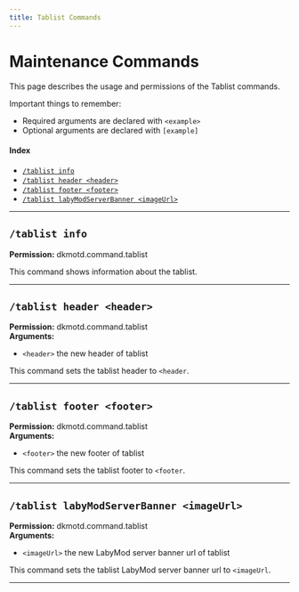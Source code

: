```yaml
---
title: Tablist Commands
---
```


# Maintenance Commands

This page describes the usage and permissions of the Tablist commands.

Important things to remember:

* Required arguments are declared with ```<example>```
* Optional arguments are declared with ```[example]```

#### Index

* [```/tablist info```](#tablist-info)
* [```/tablist header <header>```](#maintenance-info)
* [```/tablist footer <footer>```](#maintenance-timeout-timeout)
* [```/tablist labyModServerBanner <imageUrl>```](#maintenance-reason-reason)
***

## **```/tablist info```**

**Permission:** dkmotd.command.tablist<br />

This command shows information about the tablist.

***

## **```/tablist header <header>```**

**Permission:** dkmotd.command.tablist<br />
**Arguments:**

* `<header>` the new header of tablist

This command sets the tablist header to ``<header``.

***

## **```/tablist footer <footer>```**

**Permission:** dkmotd.command.tablist<br />
**Arguments:**

* `<footer>` the new footer of tablist

This command sets the tablist footer to ``<footer``.

***

## **```/tablist labyModServerBanner <imageUrl>```**

**Permission:** dkmotd.command.tablist<br />
**Arguments:**

* `<imageUrl>` the new LabyMod server banner url of tablist

This command sets the tablist LabyMod server banner url to ``<imageUrl``.

***
